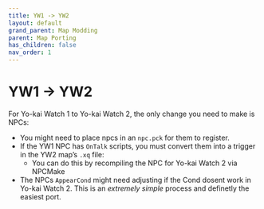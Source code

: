 ```yaml
---
title: YW1 -> YW2
layout: default
grand_parent: Map Modding
parent: Map Porting
has_children: false
nav_order: 1
---
```


# YW1 -> YW2
For Yo-kai Watch 1 to Yo-kai Watch 2, the only change you need to make is NPCs:
* You might need to place npcs in an `npc.pck` for them to register.
* If the YW1 NPC has `OnTalk` scripts, you must convert them into a trigger in the YW2 map’s `.xq` file:
  * You can do this by recompiling the NPC for Yo-kai Watch 2 via NPCMake
* The NPCs `AppearCond` might need adjusting if the Cond dosent work in Yo-kai Watch 2.
This is an *extremely simple* process and definetly the easiest port.
